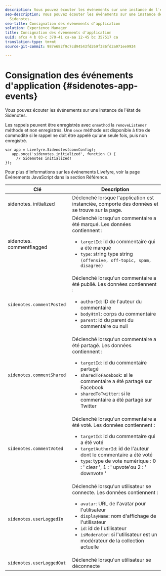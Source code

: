 ```yaml
---
description: Vous pouvez écouter les événements sur une instance de l'état de Sidenotes.
seo-description: Vous pouvez écouter les événements sur une instance de l'état de
  Sidenotes.
seo-title: Consignation des événements d'application
solution: Experience Manager
title: Consignation des événements d'application
uuid: afca 4 b 03-c 370-41 ca-aa 12-45 bc 357517 ca
translation-type: tm+mt
source-git-commit: 987e682f9c7cd94543fd269f386fd2a971ee9934

---
```



# Consignation des événements d'application {#sidenotes-app-events}

Vous pouvez écouter les événements sur une instance de l'état de Sidenotes.

Les rappels peuvent être enregistrés avec `onmethod` la `removeListener` méthode et non enregistrés. Une `once` méthode est disponible à titre de commodité si le rappel ne doit être appelé qu'une seule fois, puis non enregistré.

```
var app = Livefyre.Sidenotes(convConfig); 
   app.once('sidenotes.initialized', function () { 
     // Sidenotes initialized!  
});
```

Pour plus d'informations sur les événements Livefyre, voir la page Événements JavaScript dans la section Référence.

| Clé | Description |
|--- |--- |
| sidenotes. initialized | Déclenché lorsque l'application est instanciée, comporte des données et se trouve sur la page. |
| sidenotes. commentflagged | Déclenché lorsqu'un commentaire a été marqué. Les données contiennent : <br><ul><li>`targetId`: id du commentaire qui a été marqué</li><li>`type`: string type string `(offensive, off-topic, spam, disagree)`</li></ul> |
| `sidenotes.commentPosted` | Déclenché lorsqu'un commentaire a été publié. Les données contiennent : <br><ul><li> `authorId`: ID de l'auteur du commentaire </li><li>`bodyHtml`: corps du commentaire </li><li> `parent`: id du parent du commentaire ou null</li></ul> |
| `sidenotes.commentShared` | Déclenché lorsqu'un commentaire a été partagé. Les données contiennent : <br><ul><li>`targetId`: id du commentaire partagé </li><li> `sharedToFacebook`: si le commentaire a été partagé sur Facebook </li><li>`sharedToTwitter`: si le commentaire a été partagé sur Twitter</li></ul> |
| `sidenotes.commentVoted` | Déclenché lorsqu'un commentaire a été voté. Les données contiennent : <br><ul><li>`targetId`: id du commentaire qui a été voté </li><li> `targetAuthorId`: id de l'auteur dont le commentaire a été voté</li><li> `type`: type de vote numérique : 0 : ' clear ', 1 : ' upvote'ou 2 : ' downvote '</li></ul> |
| `sidenotes.userLoggedIn` | Déclenché lorsqu'un utilisateur se connecte. Les données contiennent : <br><ul><li>`avatar`: URL de l'avatar pour l'utilisateur </li><li>`displayName`: nom d'affichage de l'utilisateur</li><li>`id`: id de l'utilisateur</li><li> `isModerator`: si l'utilisateur est un modérateur de la collection actuelle</li></ul> |
| `sidenotes.userLoggedOut` | Déclenché lorsqu'un utilisateur se déconnecte |
